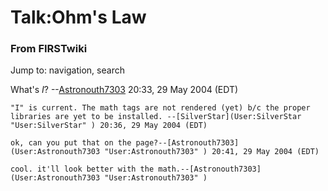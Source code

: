 # Talk:Ohm's Law

### From FIRSTwiki

Jump to: navigation, search

What's _I_? --[Astronouth7303](User:Astronouth7303
"User:Astronouth7303" ) 20:33, 29 May 2004 (EDT)

    "I" is current. The math tags are not rendered (yet) b/c the proper libraries are yet to be installed. --[SilverStar](User:SilverStar "User:SilverStar" ) 20:36, 29 May 2004 (EDT) 

    ok, can you put that on the page?--[Astronouth7303](User:Astronouth7303 "User:Astronouth7303" ) 20:41, 29 May 2004 (EDT) 

    cool. it'll look better with the math.--[Astronouth7303](User:Astronouth7303 "User:Astronouth7303" )

